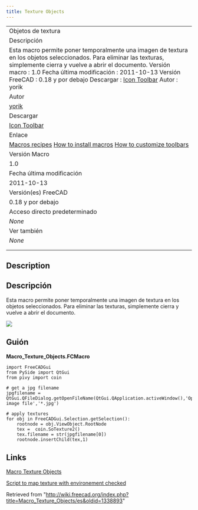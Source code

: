 ```yaml
---
title: Texture Objects
---
```


|                                                                                                                                                                                                                                                                                                                                                                                         |
| --------------------------------------------------------------------------------------------------------------------------------------------------------------------------------------------------------------------------------------------------------------------------------------------------------------------------------------------------------------------------------------- |
| Objetos de textura                                                                                                                                                                                                                                                                                                                                                                      |
| Descripción                                                                                                                                                                                                                                                                                                                                                                             |
| Esta macro permite poner temporalmente una imagen de textura en los objetos seleccionados. Para eliminar las texturas, simplemente cierra y vuelve a abrir el documento. Versión macro : 1.0 Fecha última modificación : 2011-10-13 Versión FreeCAD : 0.18 y por debajo Descargar : [Icon Toolbar](https://www.freecadweb.org/wiki/images/d/da/Macro_Texture_Objects.png) Autor : yorik |
| Autor                                                                                                                                                                                                                                                                                                                                                                                   |
| [yorik](/User:Yorik "User:Yorik")                                                                                                                                                                                                                                                                                                                                                       |
| Descargar                                                                                                                                                                                                                                                                                                                                                                               |
| [Icon Toolbar](https://www.freecadweb.org/wiki/images/d/da/Macro_Texture_Objects.png)                                                                                                                                                                                                                                                                                                   |
| Enlace                                                                                                                                                                                                                                                                                                                                                                                  |
| [Macros recipes](/Macros_recipes/es "Macros recipes/es") [How to install macros](/How_to_install_macros/es "How to install macros/es") [How to customize toolbars](/Customize_Toolbars/es "Customize Toolbars/es")                                                                                                                                                                      |
| Versión Macro                                                                                                                                                                                                                                                                                                                                                                           |
| 1.0                                                                                                                                                                                                                                                                                                                                                                                     |
| Fecha última modificación                                                                                                                                                                                                                                                                                                                                                               |
| 2011-10-13                                                                                                                                                                                                                                                                                                                                                                              |
| Versión(es) FreeCAD                                                                                                                                                                                                                                                                                                                                                                     |
| 0.18 y por debajo                                                                                                                                                                                                                                                                                                                                                                       |
| Acceso directo predeterminado                                                                                                                                                                                                                                                                                                                                                           |
| _None_                                                                                                                                                                                                                                                                                                                                                                                  |
| Ver también                                                                                                                                                                                                                                                                                                                                                                             |
| _None_                                                                                                                                                                                                                                                                                                                                                                                  |
|                                                                                                                                                                                                                                                                                                                                                                                         |
|                                                                                                                                                                                                                                                                                                                                                                                         |

## Description

## Descripción

Esta macro permite poner temporalmente una imagen de textura en los objetos seleccionados. Para eliminar las texturas, simplemente cierra y vuelve a abrir el documento.

![](/images/Textured_objects.jpg)

## Guión

**Macro_Texture_Objects.FCMacro**

```
import FreeCADGui
from PySide import QtGui
from pivy import coin

# get a jpg filename
jpgfilename = QtGui.QFileDialog.getOpenFileName(QtGui.QApplication.activeWindow(),'Open image file','*.jpg')

# apply textures
for obj in FreeCADGui.Selection.getSelection():
    rootnode = obj.ViewObject.RootNode
    tex =  coin.SoTexture2()
    tex.filename = str(jpgfilename[0])
    rootnode.insertChild(tex,1)
```

## Links

[Macro Texture Objects](https://forum.freecadweb.org/viewtopic.php?t=7216)

[Script to map texture with environement checked](https://forum.freecadweb.org/viewtopic.php?f=3&t=28795)

Retrieved from "<http://wiki.freecad.org/index.php?title=Macro_Texture_Objects/es&oldid=1338893>"
